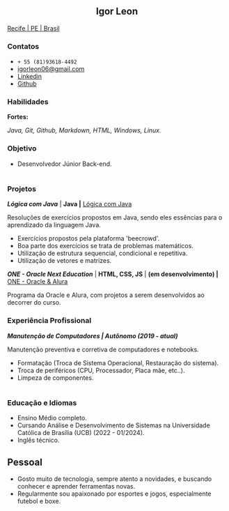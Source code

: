 <h2 align="center">Igor Leon</h2>

[Recife | PE | Brasil](https://www.google.com/maps/place/Recife+-+PE/@-8.0419976,-35.0078889,12z/data=!3m1!4b1!4m5!3m4!1s0x7ab196f88c446e5:0x3c9ef52922447fd4!8m2!3d-8.0577401!4d-34.8829629)

### Contatos ### 

* `+ 55 (81)93618-4492`
* igorleon06@gmail.com
* [Linkedin](https://www.linkedin.com/in/igorleon0/)
* [Github](https://github.com/igorleon0)

### Habilidades ###

**Fortes:** 

*Java, Git, Github, Markdown, HTML, Windows, Linux.*

### Objetivo ###

* Desenvolvedor Júnior Back-end.
#
### Projetos ###

***Lógica com Java*** | **Java |** [Lógica com Java](https://github.com/igorleon0/logica-java)

Resoluções de exercícios propostos em Java, sendo eles essências para o aprendizado da linguagem Java.

* Exercícios propostos pela plataforma 'beecrowd'.
* Boa parte dos exercícios se trata de problemas matemáticos.
* Utilização de estrutura sequencial, condicional e repetitiva.
* Utilização de vetores e matrizes.

***ONE - Oracle Next Education*** | **HTML, CSS, JS** | **(em desenvolvimento) |** [ONE - Oracle & Alura](https://github.com/igorleon0/one-oracle-alura)

Programa da Oracle e Alura, com projetos a serem desenvolvidos ao decorrer do curso.

### Experiência Profissional ###

***Manutenção de Computadores | Autônomo (2019 - atual)***

Manutenção preventiva e corretiva de computadores e notebooks.

* Formatação (Troca de Sistema Operacional, Restauração do sistema).
* Troca de periféricos (CPU, Processador, Placa mãe, etc..).
* Limpeza de componentes.

#
### Educação e Idiomas ###

* Ensino Médio completo.
* Cursando Análise e Desenvolvimento de Sistemas na Universidade Católica de Brasília (UCB) (2022 - 01/2024).
* Inglês técnico.

## Pessoal ###

* Gosto muito de tecnologia, sempre atento a novidades, e buscando conhecer e aprender ferramentas novas.
* Regularmente sou apaixonado por esportes e jogos, especialmente futebol e boxe.


